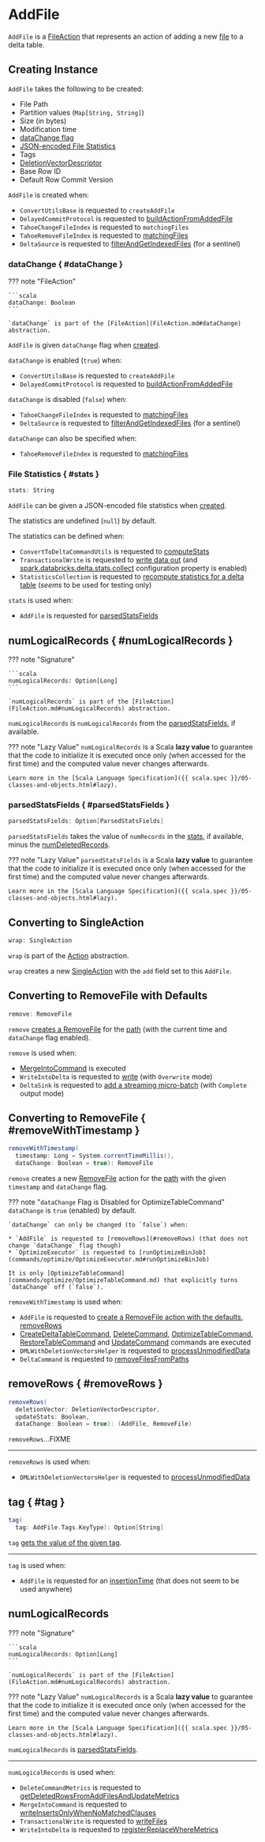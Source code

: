 # AddFile

`AddFile` is a [FileAction](FileAction.md) that represents an action of adding a new [file](#path) to a delta table.

## Creating Instance

`AddFile` takes the following to be created:

* <span id="path"> File Path
* <span id="partitionValues"> Partition values (`Map[String, String]`)
* <span id="size"> Size (in bytes)
* <span id="modificationTime"> Modification time
* [dataChange flag](#dataChange)
* [JSON-encoded File Statistics](#stats)
* <span id="tags"> Tags
* <span id="deletionVector"> [DeletionVectorDescriptor](deletion-vectors/DeletionVectorDescriptor.md)
* <span id="baseRowId"> Base Row ID
* <span id="defaultRowCommitVersion"> Default Row Commit Version

`AddFile` is created when:

* `ConvertUtilsBase` is requested to `createAddFile`
* `DelayedCommitProtocol` is requested to [buildActionFromAddedFile](DelayedCommitProtocol.md#buildActionFromAddedFile)
* `TahoeChangeFileIndex` is requested to `matchingFiles`
* `TahoeRemoveFileIndex` is requested to [matchingFiles](change-data-feed/TahoeRemoveFileIndex.md#matchingFiles)
* `DeltaSource` is requested to [filterAndGetIndexedFiles](spark-connector/DeltaSource.md#filterAndGetIndexedFiles) (for a sentinel)

### dataChange { #dataChange }

??? note "FileAction"

    ```scala
    dataChange: Boolean
    ```

    `dataChange` is part of the [FileAction](FileAction.md#dataChange) abstraction.

`AddFile` is given `dataChange` flag when [created](#creating-instance).

`dataChange` is enabled (`true`) when:

* `ConvertUtilsBase` is requested to `createAddFile`
* `DelayedCommitProtocol` is requested to [buildActionFromAddedFile](DelayedCommitProtocol.md#buildActionFromAddedFile)

`dataChange` is disabled (`false`) when:

* `TahoeChangeFileIndex` is requested to [matchingFiles](change-data-feed/TahoeChangeFileIndex.md#matchingFiles)
* `DeltaSource` is requested to [filterAndGetIndexedFiles](spark-connector/DeltaSource.md#filterAndGetIndexedFiles) (for a sentinel)

`dataChange` can also be specified when:

* `TahoeRemoveFileIndex` is requested to [matchingFiles](change-data-feed/TahoeRemoveFileIndex.md#matchingFiles)

### File Statistics { #stats }

```scala
stats: String
```

`AddFile` can be given a JSON-encoded file statistics when [created](#creating-instance).

The statistics are undefined (`null`) by default.

The statistics can be defined when:

* `ConvertToDeltaCommandUtils` is requested to [computeStats](commands/convert/ConvertToDeltaCommandUtils.md#computeStats)
* `TransactionalWrite` is requested to [write data out](TransactionalWrite.md#writeFiles) (and [spark.databricks.delta.stats.collect](configuration-properties/DeltaSQLConf.md#DELTA_COLLECT_STATS) configuration property is enabled)
* `StatisticsCollection` is requested to [recompute statistics for a delta table](StatisticsCollection.md#recompute) (_seems_ to be used for testing only)

`stats` is used when:

* `AddFile` is requested for [parsedStatsFields](#parsedStatsFields)

## numLogicalRecords { #numLogicalRecords }

??? note "Signature"

    ```scala
    numLogicalRecords: Option[Long]
    ```

    `numLogicalRecords` is part of the [FileAction](FileAction.md#numLogicalRecords) abstraction.

`numLogicalRecords` is `numLogicalRecords` from the [parsedStatsFields](#parsedStatsFields), if available.

??? note "Lazy Value"
    `numLogicalRecords` is a Scala **lazy value** to guarantee that the code to initialize it is executed once only (when accessed for the first time) and the computed value never changes afterwards.

    Learn more in the [Scala Language Specification]({{ scala.spec }}/05-classes-and-objects.html#lazy).

### parsedStatsFields { #parsedStatsFields }

```scala
parsedStatsFields: Option[ParsedStatsFields]
```

`parsedStatsFields` takes the value of `numRecords` in the [stats](#stats), if available, minus the [numDeletedRecords](#numDeletedRecords).

??? note "Lazy Value"
    `parsedStatsFields` is a Scala **lazy value** to guarantee that the code to initialize it is executed once only (when accessed for the first time) and the computed value never changes afterwards.

    Learn more in the [Scala Language Specification]({{ scala.spec }}/05-classes-and-objects.html#lazy).

## <span id="wrap"> Converting to SingleAction

```scala
wrap: SingleAction
```

`wrap` is part of the [Action](Action.md#wrap) abstraction.

`wrap` creates a new [SingleAction](SingleAction.md) with the `add` field set to this `AddFile`.

## <span id="remove"> Converting to RemoveFile with Defaults

```scala
remove: RemoveFile
```

`remove` [creates a RemoveFile](#removeWithTimestamp) for the [path](#path) (with the current time and `dataChange` flag enabled).

`remove` is used when:

* [MergeIntoCommand](commands/merge/MergeIntoCommand.md) is executed
* `WriteIntoDelta` is requested to [write](commands/WriteIntoDelta.md#write) (with `Overwrite` mode)
* `DeltaSink` is requested to [add a streaming micro-batch](spark-connector/DeltaSink.md#addBatch) (with `Complete` output mode)

## Converting to RemoveFile { #removeWithTimestamp }

```scala
removeWithTimestamp(
  timestamp: Long = System.currentTimeMillis(),
  dataChange: Boolean = true): RemoveFile
```

`remove` creates a new [RemoveFile](RemoveFile.md) action for the [path](#path) with the given `timestamp` and `dataChange` flag.

??? note "`dataChange` Flag is Disabled for OptimizeTableCommand"
    `dataChange` is `true` (enabled) by default.

    `dataChange` can only be changed (to `false`) when:

    * `AddFile` is requested to [removeRows](#removeRows) (that does not change `dataChange` flag though)
    * `OptimizeExecutor` is requested to [runOptimizeBinJob](commands/optimize/OptimizeExecutor.md#runOptimizeBinJob)

    It is only [OptimizeTableCommand](commands/optimize/OptimizeTableCommand.md) that explicitly turns `dataChange` off (`false`).

`removeWithTimestamp` is used when:

* `AddFile` is requested to [create a RemoveFile action with the defaults](#remove), [removeRows](#removeRows)
* [CreateDeltaTableCommand](commands/create-table/CreateDeltaTableCommand.md), [DeleteCommand](commands/delete/DeleteCommand.md), [OptimizeTableCommand](commands/optimize/OptimizeTableCommand.md), [RestoreTableCommand](commands/restore/RestoreTableCommand.md) and [UpdateCommand](commands/update/UpdateCommand.md) commands are executed
* `DMLWithDeletionVectorsHelper` is requested to [processUnmodifiedData](deletion-vectors/DMLWithDeletionVectorsHelper.md#processUnmodifiedData)
* `DeltaCommand` is requested to [removeFilesFromPaths](commands/DeltaCommand.md#removeFilesFromPaths)

## removeRows { #removeRows }

```scala
removeRows(
  deletionVector: DeletionVectorDescriptor,
  updateStats: Boolean,
  dataChange: Boolean = true): (AddFile, RemoveFile)
```

`removeRows`...FIXME

---

`removeRows` is used when:

* `DMLWithDeletionVectorsHelper` is requested to [processUnmodifiedData](deletion-vectors/DMLWithDeletionVectorsHelper.md#processUnmodifiedData)

## tag { #tag }

```scala
tag(
  tag: AddFile.Tags.KeyType): Option[String]
```

`tag` [gets the value of the given tag](FileAction.md#getTag).

---

`tag` is used when:

* `AddFile` is requested for an [insertionTime](#insertionTime) (that does not seem to be used anywhere)

## <span id="numLogicalRecords"> numLogicalRecords

??? note "Signature"

    ```scala
    numLogicalRecords: Option[Long]
    ```

    `numLogicalRecords` is part of the [FileAction](FileAction.md#numLogicalRecords) abstraction.

??? note "Lazy Value"
    `numLogicalRecords` is a Scala **lazy value** to guarantee that the code to initialize it is executed once only (when accessed for the first time) and the computed value never changes afterwards.

    Learn more in the [Scala Language Specification]({{ scala.spec }}/05-classes-and-objects.html#lazy).

`numLogicalRecords` is [parsedStatsFields](#parsedStatsFields).

---

`numLogicalRecords` is used when:

* `DeleteCommandMetrics` is requested to [getDeletedRowsFromAddFilesAndUpdateMetrics](commands/delete/DeleteCommandMetrics.md#getDeletedRowsFromAddFilesAndUpdateMetrics)
* `MergeIntoCommand` is requested to [writeInsertsOnlyWhenNoMatchedClauses](commands/merge/MergeIntoCommand.md#writeInsertsOnlyWhenNoMatchedClauses)
* `TransactionalWrite` is requested to [writeFiles](TransactionalWrite.md#writeFiles)
* `WriteIntoDelta` is requested to [registerReplaceWhereMetrics](commands/WriteIntoDelta.md#registerReplaceWhereMetrics)
